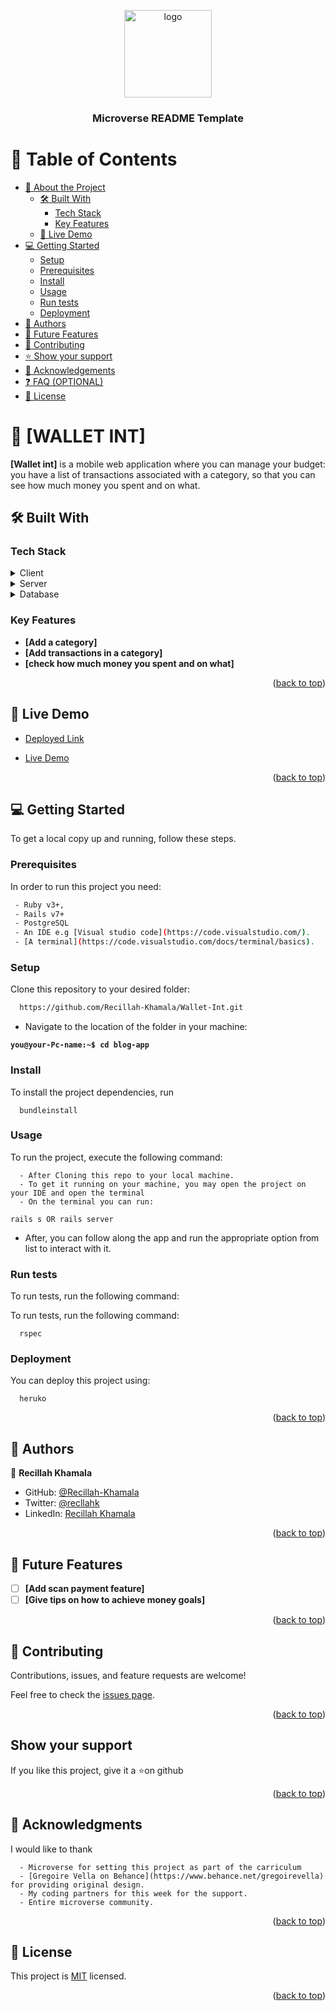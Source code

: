 <a name="readme-top"></a>

<div align="center">
  <img src="murple_logo.png" alt="logo" width="140"  height="auto" />
  <br/>

  <h3><b>Microverse README Template</b></h3>

</div>

# 📗 Table of Contents

- [📖 About the Project](#about-project)
  - [🛠 Built With](#built-with)
    - [Tech Stack](#tech-stack)
    - [Key Features](#key-features)
  - [🚀 Live Demo](#live-demo)
- [💻 Getting Started](#getting-started)
  - [Setup](#setup)
  - [Prerequisites](#prerequisites)
  - [Install](#install)
  - [Usage](#usage)
  - [Run tests](#run-tests)
  - [Deployment](#triangular_flag_on_post-deployment)
- [👥 Authors](#authors)
- [🔭 Future Features](#future-features)
- [🤝 Contributing](#contributing)
- [⭐️ Show your support](#support)
- [🙏 Acknowledgements](#acknowledgements)
- [❓ FAQ (OPTIONAL)](#faq)
- [📝 License](#license)

<!-- PROJECT DESCRIPTION -->

# 📖 [WALLET INT] <a name="about-project"></a>

**[Wallet int]** is a mobile web application where you can manage your budget: you have a list of transactions associated with a category, so that you can see how much money you spent and on what.

## 🛠 Built With <a name="built-with"></a>

### Tech Stack <a name="tech-stack"></a>

<details>
  <summary>Client</summary>
  <ul>
    <li>HTML</li>
    <li>Javascript</li>
    <li>Tailwindcss</li>
  </ul>
</details>

<details>
  <summary>Server</summary>
  <ul>
    <li><a href="https://rubyonrails.org/">RubyonRails</a></li>
  </ul>
</details>

<details>
<summary>Database</summary>
  <ul>
    <li><a href="https://www.postgresql.org/">PostgreSQL</a></li>
  </ul>
</details>

<!-- Features -->

### Key Features <a name="key-features"></a>

- **[Add a category]**
- **[Add transactions in a category]**
- **[check how much money you spent and on what]**

<p align="right">(<a href="#readme-top">back to top</a>)</p>

<!-- LIVE DEMO -->


## 🚀 Live Demo <a name="live-demo"></a>

- [Deployed Link](https://wallet-int.onrender.com/)

- [Live Demo](https://www.loom.com/share/38ced9b324e54840bda80b6ee07c5d19)

<p align="right">(<a href="#readme-top">back to top</a>)</p>

<!-- GETTING STARTED -->

## 💻 Getting Started <a name="getting-started"></a>

To get a local copy up and running, follow these steps.

### Prerequisites

In order to run this project you need:

```sh
 - Ruby v3+, 
 - Rails v7+ 
 - PostgreSQL
 - An IDE e.g [Visual studio code](https://code.visualstudio.com/).
 - [A terminal](https://code.visualstudio.com/docs/terminal/basics).
```

### Setup

Clone this repository to your desired folder:

```sh
  https://github.com/Recillah-Khamala/Wallet-Int.git
```
- Navigate to the location of the folder in your machine:

**`you@your-Pc-name:~$ cd blog-app`**

### Install

To install the project dependencies, run

```
  bundleinstall
```

### Usage

To run the project, execute the following command:
```
  - After Cloning this repo to your local machine.
  - To get it running on your machine, you may open the project on your IDE and open the terminal
  - On the terminal you can run:
```
```
rails s OR rails server
```
- After, you can follow along the app and run the appropriate option from list to interact with it.

### Run tests

To run tests, run the following command:

To run tests, run the following command:

```
  rspec
```

### Deployment

You can deploy this project using:

```
  heruko
```

<p align="right">(<a href="#readme-top">back to top</a>)</p>

<!-- AUTHORS -->

## 👥 Authors <a name="authors"></a>

👤 **Recillah Khamala**

- GitHub: [@Recillah-Khamala](https://github.com/Recillah-Khamala)
- Twitter: [@recllahk](https://twitter.com/recillahk)
- LinkedIn: [Recillah Khamala](https://www.linkedin.com/in/recillah-khamala/)

<p align="right">(<a href="#readme-top">back to top</a>)</p>

<!-- FUTURE FEATURES -->

## 🔭 Future Features <a name="future-features"></a>

- [ ] **[Add scan payment feature]**
- [ ] **[Give tips on how to achieve money goals]**

<p align="right">(<a href="#readme-top">back to top</a>)</p>

<!-- CONTRIBUTING -->

## 🤝 Contributing <a name="contributing"></a>

Contributions, issues, and feature requests are welcome!

Feel free to check the [issues page](https://github.com/Recillah-Khamala/Wallet-Int/issues).

<p align="right">(<a href="#readme-top">back to top</a>)</p>

<!-- SUPPORT -->

##  Show your support <a name="support"></a>

If you like this project, give it a ⭐on github

<p align="right">(<a href="#readme-top">back to top</a>)</p>

<!-- ACKNOWLEDGEMENTS -->

## 🙏 Acknowledgments <a name="acknowledgements"></a>

I would like to thank 
```
  - Microverse for setting this project as part of the carriculum
  - [Gregoire Vella on Behance](https://www.behance.net/gregoirevella) for providing original design.
  - My coding partners for this week for the support.
  - Entire microverse community.
```
<p align="right">(<a href="#readme-top">back to top</a>)</p>

<!-- LICENSE -->

## 📝 License <a name="license"></a>

This project is [MIT](./LICENSE) licensed.

<p align="right">(<a href="#readme-top">back to top</a>)</p>